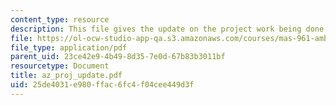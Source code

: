 ```yaml
---
content_type: resource
description: This file gives the update on the project work being done.
file: https://ol-ocw-studio-app-qa.s3.amazonaws.com/courses/mas-961-ambient-intelligence-spring-2005/25de4031e980ffac6fc4f04cee449d3f_az_proj_update.pdf
file_type: application/pdf
parent_uid: 23ce42e9-4b49-8d35-7e0d-67b83b3011bf
resourcetype: Document
title: az_proj_update.pdf
uid: 25de4031-e980-ffac-6fc4-f04cee449d3f
---
```

